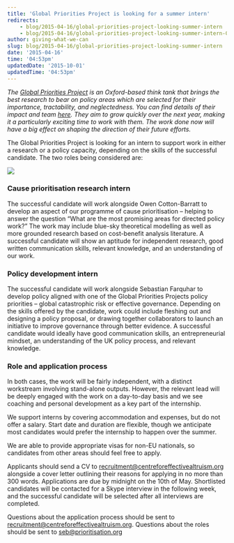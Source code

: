 ```yaml
---
title: 'Global Priorities Project is looking for a summer intern'
redirects:
    - blog/2015-04-16/global-priorities-project-looking-summer-intern
    - blog/2015-04-16/global-priorities-project-looking-summer-intern-0
author: giving-what-we-can
slug: blog/2015-04-16/global-priorities-project-looking-summer-intern
date: '2015-04-16'
time: '04:53pm'
updatedDate: '2015-10-01'
updatedTime: '04:53pm'
---
```

_The [Global Priorities Project](http://globalprioritiesproject.org/) is an Oxford-based think tank that brings the best research to bear on policy areas which are selected for their importance, tractability, and neglectedness. You can find details of their impact and team [here](http://globalprioritiesproject.org/about-us/). They aim to grow quickly over the next year, making it a particularly exciting time to work with them. The work done now will have a big effect on shaping the direction of their future efforts._

The Global Priorities Project is looking for an intern to support work in either a research or a policy capacity, depending on the skills of the successful candidate. The two roles being considered are:

![](http://globalprioritiesproject.org/wp-content/uploads/2015/02/Earth-from-the-ISS-720x380.jpg)

### Cause prioritisation research intern

The successful candidate will work alongside Owen Cotton-Barratt to develop an aspect of our programme of cause prioritisation – helping to answer the question “What are the most promising areas for directed policy work?” The work may include blue-sky theoretical modelling as well as more grounded research based on cost-benefit analysis literature. A successful candidate will show an aptitude for independent research, good written communication skills, relevant knowledge, and an understanding of our work.

### Policy development intern

The successful candidate will work alongside Sebastian Farquhar to develop policy aligned with one of the Global Priorities Projects policy priorities – global catastrophic risk or effective governance. Depending on the skills offered by the candidate, work could include fleshing out and designing a policy proposal, or drawing together collaborators to launch an initiative to improve governance through better evidence. A successful candidate would ideally have good communication skills, an entrepreneurial mindset, an understanding of the UK policy process, and relevant knowledge.

### Role and application process

In both cases, the work will be fairly independent, with a distinct workstream involving stand-alone outputs. However, the relevant lead will be deeply engaged with the work on a day-to-day basis and we see coaching and personal development as a key part of the internship.

We support interns by covering accommodation and expenses, but do not offer a salary. Start date and duration are flexible, though we anticipate most candidates would prefer the internship to happen over the summer.

We are able to provide appropriate visas for non-EU nationals, so candidates from other areas should feel free to apply.

Applicants should send a CV to [recruitment@centreforeffectivealtruism.org](mailto:recruitment@centreforeffectivealtruism.org?Subject=GPP%20Internship) alongside a cover letter outlining their reasons for applying in no more than 300 words. Applications are due by midnight on the 10th of May. Shortlisted candidates will be contacted for a Skype interview in the following week, and the successful candidate will be selected after all interviews are completed.

Questions about the application process should be sent to [recruitment@centreforeffectivealtruism.org](mailto:recruitment@centreforeffectivealtruism.org). Questions about the roles should be sent to [seb@prioritisation.org](mailto:seb@prioritisation.org)
